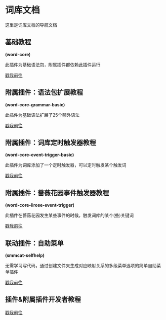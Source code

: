 # 词库文档

这里是词库文档的导航文档

## 基础教程<br>
**(word-core)**

此插件为基础语法包，附属插件都依赖此插件运行

[戳我前往](./core-basic/index.md)

## 附属插件：语法包扩展教程<br>
**(word-core-grammar-basic)**

此插件为基础语法扩展了25个额外语法

[戳我前往](./grammar-basic/index.md)

## 附属插件：词库定时触发器教程<br>
**(word-core-event-trigger-basic)**

此插件为词库添加了一个定时触发器，可以定时触发某个触发词

[戳我前往](./event-trigger-basic/index.md)

## 附属插件：蔷薇花园事件触发器教程<br>
**(word-core-iirose-event-trigger)**

此插件在蔷薇花园发生某些事件的时候，触发词库的某个(些)关键词

[戳我前往](./iirose-event-trigger/index.md)

## 联动插件：自助菜单
**(smmcat-selfhelp)**

无需学习写代码，通过创建文件夹生成对应映射关系的多级菜单选项的简单自助菜单插件

[戳我前往](./smmcat-selfhelp/index.md)

## 插件&附属插件开发者教程

[戳我前往](./core-dev/index.md)
